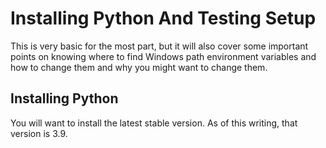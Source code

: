 # Installing Python And Testing Setup
This is very basic for the most part, but it will also cover some important points on knowing where to find Windows path environment variables and how to change them and why you might want to change them.

## Installing Python 
You will want to install the latest stable version. As of this writing, that version is 3.9. 